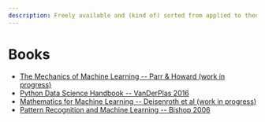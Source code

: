 ```yaml
---
description: Freely available and (kind of) sorted from applied to theoretical
---
```


# Books

* [The Mechanics of Machine Learning -- Parr & Howard \(work in progress\)](https://mlbook.explained.ai/)
* [Python Data Science Handbook -- VanDerPlas 2016](https://jakevdp.github.io/PythonDataScienceHandbook/)
* [Mathematics for Machine Learning -- Deisenroth et al \(work in progress\)](https://mml-book.com)
* [Pattern Recognition and Machine Learning -- Bishop 2006](https://www.microsoft.com/en-us/research/uploads/prod/2006/01/Bishop-Pattern-Recognition-and-Machine-Learning-2006.pdf)[ ](
  https://mml-book.com)

